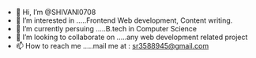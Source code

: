 - 👋 Hi, I’m @SHIVANI0708
- 👀 I’m interested in .....Frontend Web development, Content writing.
- 🌱 I’m currently persuing .....B.tech in Computer Science 
- 💞️ I’m looking to collaborate on .....any web development related project
- 📫 How to reach me .....mail  me at : sr3588945@gmail.com 

<!---
SHIVANI0708/SHIVANI0708 is a ✨ special ✨ repository because its `README.md` (this file) appears on your GitHub profile.
You can click the Preview link to take a look at your changes.
--->
